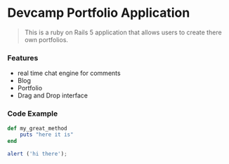 # Devcamp Portfolio Application
 
 > This is a ruby on Rails 5 application that allows users to create there own portfolios.
 
### Features

- real time chat engine for comments
- Blog
- Portfolio
- Drag and Drop interface

### Code Example 

```ruby
def my_great_method
    puts "here it is"
end
```
```javascript
alert ('hi there');
```
